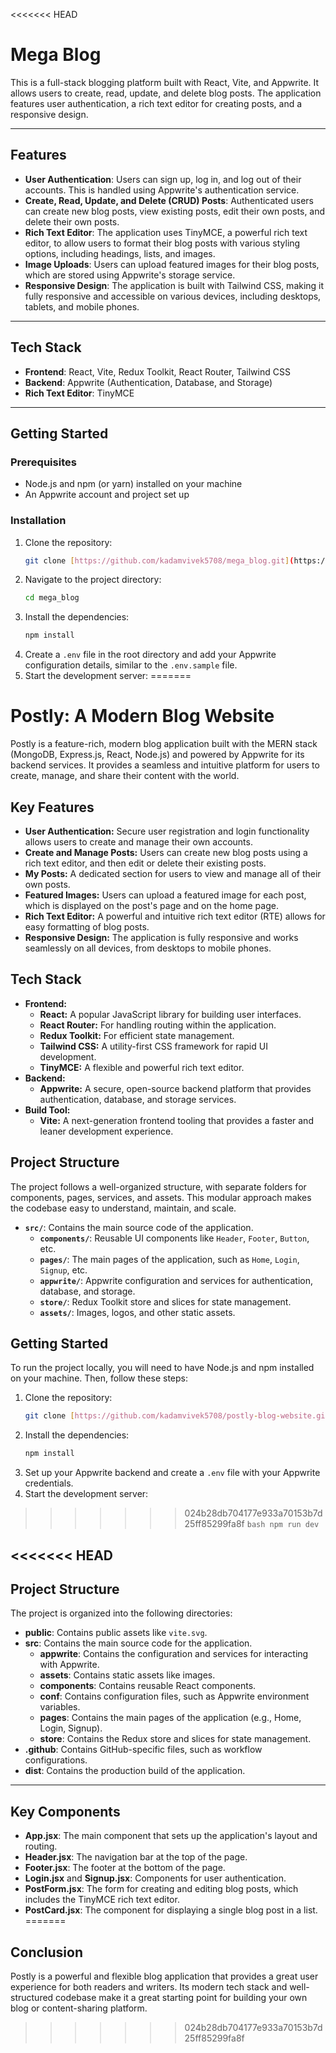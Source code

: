 <<<<<<< HEAD
# Mega Blog

This is a full-stack blogging platform built with React, Vite, and Appwrite. It allows users to create, read, update, and delete blog posts. The application features user authentication, a rich text editor for creating posts, and a responsive design.

---

## Features

* **User Authentication**: Users can sign up, log in, and log out of their accounts. This is handled using Appwrite's authentication service.
* **Create, Read, Update, and Delete (CRUD) Posts**: Authenticated users can create new blog posts, view existing posts, edit their own posts, and delete their own posts.
* **Rich Text Editor**: The application uses TinyMCE, a powerful rich text editor, to allow users to format their blog posts with various styling options, including headings, lists, and images.
* **Image Uploads**: Users can upload featured images for their blog posts, which are stored using Appwrite's storage service.
* **Responsive Design**: The application is built with Tailwind CSS, making it fully responsive and accessible on various devices, including desktops, tablets, and mobile phones.

---

## Tech Stack

* **Frontend**: React, Vite, Redux Toolkit, React Router, Tailwind CSS
* **Backend**: Appwrite (Authentication, Database, and Storage)
* **Rich Text Editor**: TinyMCE

---

## Getting Started

### Prerequisites

* Node.js and npm (or yarn) installed on your machine
* An Appwrite account and project set up

### Installation

1.  Clone the repository:
    ```bash
    git clone [https://github.com/kadamvivek5708/mega_blog.git](https://github.com/kadamvivek5708/mega_blog.git)
    ```
2.  Navigate to the project directory:
    ```bash
    cd mega_blog
    ```
3.  Install the dependencies:
    ```bash
    npm install
    ```
4.  Create a `.env` file in the root directory and add your Appwrite configuration details, similar to the `.env.sample` file.
5.  Start the development server:
=======
# Postly: A Modern Blog Website

Postly is a feature-rich, modern blog application built with the MERN stack (MongoDB, Express.js, React, Node.js) and powered by Appwrite for its backend services. It provides a seamless and intuitive platform for users to create, manage, and share their content with the world.

## Key Features

* **User Authentication:** Secure user registration and login functionality allows users to create and manage their own accounts.
* **Create and Manage Posts:** Users can create new blog posts using a rich text editor, and then edit or delete their existing posts.
* **My Posts:** A dedicated section for users to view and manage all of their own posts.
* **Featured Images:** Users can upload a featured image for each post, which is displayed on the post's page and on the home page.
* **Rich Text Editor:** A powerful and intuitive rich text editor (RTE) allows for easy formatting of blog posts.
* **Responsive Design:** The application is fully responsive and works seamlessly on all devices, from desktops to mobile phones.

## Tech Stack

* **Frontend:**
    * **React:** A popular JavaScript library for building user interfaces.
    * **React Router:** For handling routing within the application.
    * **Redux Toolkit:** For efficient state management.
    * **Tailwind CSS:** A utility-first CSS framework for rapid UI development.
    * **TinyMCE:** A flexible and powerful rich text editor.
* **Backend:**
    * **Appwrite:** A secure, open-source backend platform that provides authentication, database, and storage services.
* **Build Tool:**
    * **Vite:** A next-generation frontend tooling that provides a faster and leaner development experience.

## Project Structure

The project follows a well-organized structure, with separate folders for components, pages, services, and assets. This modular approach makes the codebase easy to understand, maintain, and scale.

* **`src/`**: Contains the main source code of the application.
    * **`components/`**: Reusable UI components like `Header`, `Footer`, `Button`, etc.
    * **`pages/`**: The main pages of the application, such as `Home`, `Login`, `Signup`, etc.
    * **`appwrite/`**: Appwrite configuration and services for authentication, database, and storage.
    * **`store/`**: Redux Toolkit store and slices for state management.
    * **`assets/`**: Images, logos, and other static assets.

## Getting Started

To run the project locally, you will need to have Node.js and npm installed on your machine. Then, follow these steps:

1.  Clone the repository:
    ```bash
    git clone [https://github.com/kadamvivek5708/postly-blog-website.git](https://github.com/kadamvivek5708/postly-blog-website.git)
    ```
2.  Install the dependencies:
    ```bash
    npm install
    ```
3.  Set up your Appwrite backend and create a `.env` file with your Appwrite credentials.
4.  Start the development server:
>>>>>>> 024b28db704177e933a70153b7d25ff85299fa8f
    ```bash
    npm run dev
    ```

<<<<<<< HEAD
---

## Project Structure

The project is organized into the following directories:

* **public**: Contains public assets like `vite.svg`.
* **src**: Contains the main source code for the application.
    * **appwrite**: Contains the configuration and services for interacting with Appwrite.
    * **assets**: Contains static assets like images.
    * **components**: Contains reusable React components.
    * **conf**: Contains configuration files, such as Appwrite environment variables.
    * **pages**: Contains the main pages of the application (e.g., Home, Login, Signup).
    * **store**: Contains the Redux store and slices for state management.
* **.github**: Contains GitHub-specific files, such as workflow configurations.
* **dist**: Contains the production build of the application.

---

## Key Components

* **App.jsx**: The main component that sets up the application's layout and routing.
* **Header.jsx**: The navigation bar at the top of the page.
* **Footer.jsx**: The footer at the bottom of the page.
* **Login.jsx** and **Signup.jsx**: Components for user authentication.
* **PostForm.jsx**: The form for creating and editing blog posts, which includes the TinyMCE rich text editor.
* **PostCard.jsx**: The component for displaying a single blog post in a list.
=======
## Conclusion

Postly is a powerful and flexible blog application that provides a great user experience for both readers and writers. Its modern tech stack and well-structured codebase make it a great starting point for building your own blog or content-sharing platform.
>>>>>>> 024b28db704177e933a70153b7d25ff85299fa8f
